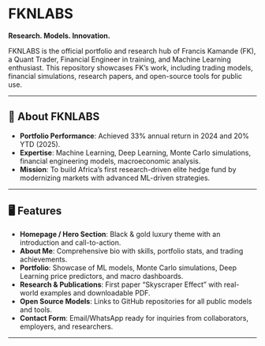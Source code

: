# FKNLABS

**Research. Models. Innovation.**

FKNLABS is the official portfolio and research hub of Francis Kamande (FK), a Quant Trader, Financial Engineer in training, and Machine Learning enthusiast. This repository showcases FK’s work, including trading models, financial simulations, research papers, and open-source tools for public use.

---

## 🚀 About FKNLABS

- **Portfolio Performance**: Achieved 33% annual return in 2024 and 20% YTD (2025).  
- **Expertise**: Machine Learning, Deep Learning, Monte Carlo simulations, financial engineering models, macroeconomic analysis.  
- **Mission**: To build Africa’s first research-driven elite hedge fund by modernizing markets with advanced ML-driven strategies.  

---


## 🖥️ Features

- **Homepage / Hero Section**: Black & gold luxury theme with an introduction and call-to-action.  
- **About Me**: Comprehensive bio with skills, portfolio stats, and trading achievements.  
- **Portfolio**: Showcase of ML models, Monte Carlo simulations, Deep Learning price predictors, and macro dashboards.  
- **Research & Publications**: First paper “Skyscraper Effect” with real-world examples and downloadable PDF.  
- **Open Source Models**: Links to GitHub repositories for all public models and tools.  
- **Contact Form**: Email/WhatsApp ready for inquiries from collaborators, employers, and researchers.  

---
